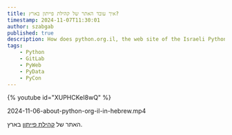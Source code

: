 ```yaml
---
title: איך עובד האתר של קהילת פייתון בארץ?
timestamp: 2024-11-07T11:30:01
author: szabgab
published: true
description: How does python.org.il, the web site of the Israeli Python community work?
tags:
    - Python
    - GitLab
    - PyWeb
    - PyData
    - PyCon
---
```



{% youtube id="XUPHCKeI8wQ" %}

2024-11-06-about-python-org-il-in-hebrew.mp4

האתר של [קהילת פייתון](https://python.org.il/) בארץ.

